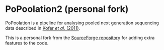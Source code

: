 # PoPoolation2 (personal fork)

PoPoolation is a pipeline for analysing pooled next generation sequencing data described in 
[Kofer _et al._ (2011)](https://academic.oup.com/bioinformatics/article/27/24/3435/306737/PoPoolation2-identifying-differentiation-between).

This is a personal fork from the [SourceForge repository](https://sourceforge.net/p/popoolation2/code)
for adding extra features to the code.
